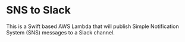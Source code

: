 # SNS to Slack

This is a Swift based AWS Lambda that will publish Simple Notification System (SNS) messages to a Slack channel.
